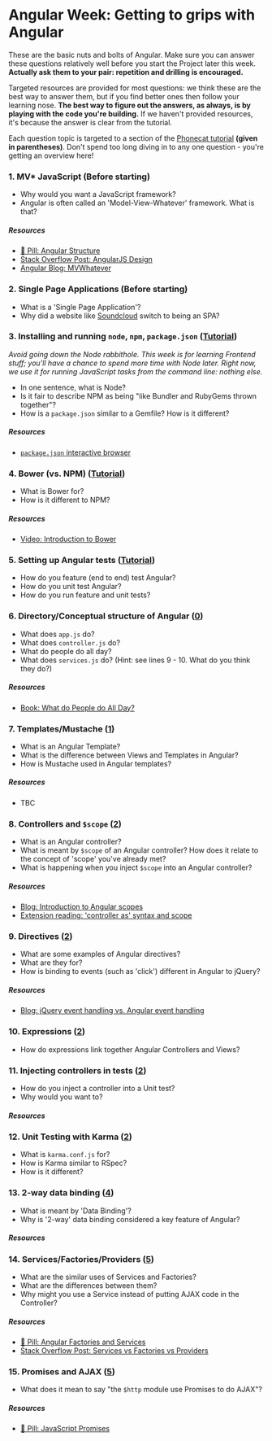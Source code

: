 # Angular Week: Getting to grips with Angular

These are the basic nuts and bolts of Angular. Make sure you can answer these questions relatively well before you start the Project later this week. **Actually ask them to your pair: repetition and drilling is encouraged.**

Targeted resources are provided for most questions: we think these are the best way to answer them, but if you find better ones then follow your learning nose. **The best way to figure out the answers, as always, is by playing with the code you're building.** If we haven't provided resources, it's because the answer is clear from the tutorial.

Each question topic is targeted to a section of the [Phonecat tutorial](https://docs.angularjs.org/tutorial) **(given in parentheses)**. Don't spend too long diving in to any one question - you're getting an overview here!

### 1. MV* JavaScript (Before starting)
- Why would you want a JavaScript framework?
- Angular is often called an 'Model-View-Whatever' framework. What is that?

##### Resources

- [:pill: Pill: Angular Structure](https://github.com/makersacademy/course/blob/master/pills/angular_structure.md)
- [Stack Overflow Post: AngularJS Design](http://stackoverflow.com/questions/20286917/angularjs-understanding-design-pattern)
- [Angular Blog: MVWhatever](https://plus.google.com/+AngularJS/posts/aZNVhj355G2)

### 2. Single Page Applications (Before starting)
- What is a 'Single Page Application'?
- Why did a website like [Soundcloud](https://soundcloud.com) switch to being an SPA?

### 3. Installing and running `node`, `npm`, `package.json` ([Tutorial](https://docs.angularjs.org/tutorial))

_Avoid going down the Node rabbithole. This week is for learning Frontend stuff; you'll have a chance to spend more time with Node later. Right now, we use it for running JavaScript tasks from the command line: nothing else._

- In one sentence, what is Node?
- Is it fair to describe NPM as being "like Bundler and RubyGems thrown together"?
- How is a `package.json` similar to a Gemfile? How is it different?

##### Resources
- [`package.json` interactive browser](http://browsenpm.org/package.json)

### 4. Bower (vs. NPM) ([Tutorial](https://docs.angularjs.org/tutorial))
- What is Bower for?
- How is it different to NPM?

##### Resources
- [Video: Introduction to Bower](https://egghead.io/lessons/bower-introduction-and-setup)

### 5. Setting up Angular tests ([Tutorial](https://docs.angularjs.org/tutorial))
- How do you feature (end to end) test Angular?
- How do you unit test Angular?
- How do you run feature and unit tests?

### 6. Directory/Conceptual structure of Angular ([0](https://docs.angularjs.org/tutorial/step_00))
- What does `app.js` do?
- What does `controller.js` do?
- What do people do all day?
- What does `services.js` do? (Hint: see lines 9 - 10. What do you think they do?)

##### Resources
- [Book: What do People do All Day?](http://www.amazon.co.uk/What-Do-People-All-Day/dp/0007353693)

### 7. Templates/Mustache ([1](https://docs.angularjs.org/tutorial/step_01))
- What is an Angular Template?
- What is the difference between Views and Templates in Angular?
- How is Mustache used in Angular templates?

##### Resources
- TBC

### 8. Controllers and `$scope` ([2](https://docs.angularjs.org/tutorial/step_02))
- What is an Angular controller?
- What is meant by `$scope` of an Angular controller? How does it relate to the concept of 'scope' you've already met?
- What is happening when you inject `$scope` into an Angular controller?

##### Resources
- [Blog: Introduction to Angular scopes](http://blog.carbonfive.com/2014/02/11/angularjs-scopes-an-introduction/)
- [Extension reading: 'controller as' syntax and scope](https://thinkster.io/egghead/experimental-controller-as-syntax)

### 9. Directives ([2](https://docs.angularjs.org/tutorial/step_02))
- What are some examples of Angular directives?
- What are they for?
- How is binding to events (such as 'click') different in Angular to jQuery?

##### Resources
- [Blog: jQuery event handling vs. Angular event handling](https://daveceddia.com/angular/handle-dom-events-the-angular-way-without-jquery/)

### 10. Expressions ([2](https://docs.angularjs.org/tutorial/step_02))
- How do expressions link together Angular Controllers and Views?

### 11. Injecting controllers in tests ([2](https://docs.angularjs.org/tutorial/step_02))
- How do you inject a controller into a Unit test?
- Why would you want to?

##### Resources

### 12. Unit Testing with Karma ([2](https://docs.angularjs.org/tutorial/step_02))
- What is `karma.conf.js` for?
- How is Karma similar to RSpec?
- How is it different?

### 13. 2-way data binding ([4](https://docs.angularjs.org/tutorial/step_04))
- What is meant by 'Data Binding'?
- Why is '2-way' data binding considered a key feature of Angular?

##### Resources

### 14. Services/Factories/Providers ([5](https://docs.angularjs.org/tutorial/step_05))
- What are the similar uses of Services and Factories?
- What are the differences between them?
- Why might you use a Service instead of putting AJAX code in the Controller?

##### Resources

- [:pill: Pill: Angular Factories and Services](https://github.com/makersacademy/course/blob/master/pills/angular_factories_services.md)
- [Stack Overflow Post: Services vs Factories vs Providers](http://stackoverflow.com/questions/15666048/angularjs-service-vs-provider-vs-factory)

### 15. Promises and AJAX ([5](https://docs.angularjs.org/tutorial/step_05))
- What does it mean to say "the `$http` module use Promises to do AJAX"?

##### Resources

- [:pill: Pill: JavaScript Promises](https://github.com/makersacademy/course/blob/master/pills/js_promises.md)